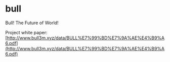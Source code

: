 # bull
Bull! The Future of World!


Project white paper:
[http://www.bull3m.xyz/data/BULL%E7%99%BD%E7%9A%AE%E4%B9%A6.pdf](http://www.bull3m.xyz/data/BULL%E7%99%BD%E7%9A%AE%E4%B9%A6.pdf)
